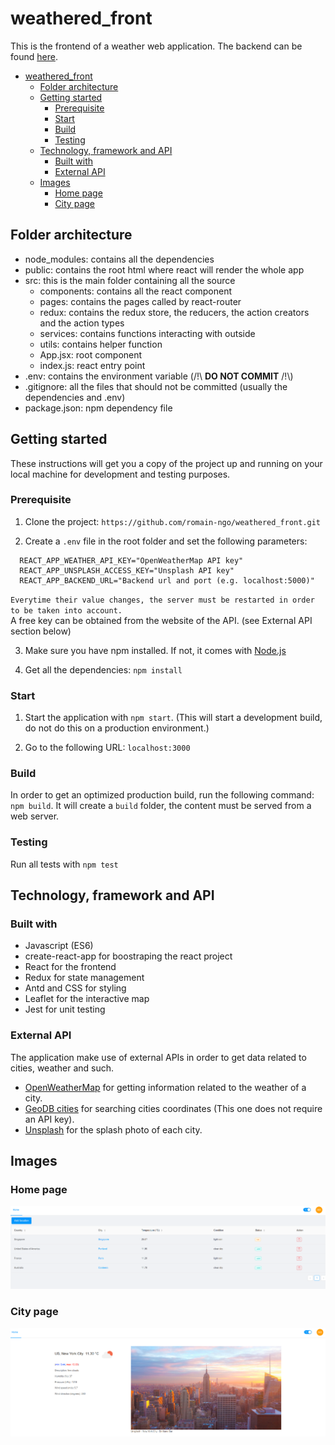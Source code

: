 # weathered_front

This is the frontend of a weather web application. The backend can be found [here](https://github.com/romain-ngo/weathered_back).

- [weathered_front](#weatheredfront)
  - [Folder architecture](#folder-architecture)
  - [Getting started](#getting-started)
    - [Prerequisite](#prerequisite)
    - [Start](#start)
    - [Build](#build)
    - [Testing](#testing)
  - [Technology, framework and API](#technology-framework-and-api)
    - [Built with](#built-with)
    - [External API](#external-api)
  - [Images](#images)
    - [Home page](#home-page)
    - [City page](#city-page)

## Folder architecture

- node_modules: contains all the dependencies
- public: contains the root html where react will render the whole app
- src: this is the main folder containing all the source
  - components: contains all the react component
  - pages: contains the pages called by react-router
  - redux: contains the redux store, the reducers, the action creators and the action types
  - services: contains functions interacting with outside 
  - utils: contains helper function
  - App.jsx: root component
  - index.js: react entry point
- .env: contains the environment variable (/!\ **DO NOT COMMIT** /!\\)
- .gitignore: all the files that should not be committed (usually the dependencies and .env)
- package.json: npm dependency file

## Getting started

These instructions will get you a copy of the project up and running on your local machine for development and testing purposes.

### Prerequisite

1. Clone the project: `https://github.com/romain-ngo/weathered_front.git`

1. Create a `.env` file in the root folder and set the following parameters:

```
  REACT_APP_WEATHER_API_KEY="OpenWeatherMap API key"
  REACT_APP_UNSPLASH_ACCESS_KEY="Unsplash API key"
  REACT_APP_BACKEND_URL="Backend url and port (e.g. localhost:5000)"
```

`Everytime their value changes, the server must be restarted in order to be taken into account.`  
A free key can be obtained from the website of the API. (see External API section below)

3. Make sure you have npm installed. If not, it comes with [Node.js](https://nodejs.org/en/)

4. Get all the dependencies: `npm install`

### Start

1. Start the application with `npm start`. (This will start a development build, do not do this on a production environment.)

2. Go to the following URL: `localhost:3000`

### Build

In order to get an optimized production build, run the following command: `npm build`.
It will create a `build` folder, the content must be served from a web server.

### Testing

Run all tests with `npm test`

## Technology, framework and API

### Built with

- Javascript (ES6)
- create-react-app for boostraping the react project
- React for the frontend
- Redux for state management
- Antd and CSS for styling
- Leaflet for the interactive map
- Jest for unit testing

### External API

The application make use of external APIs in order to get data related to cities, weather and such.

- [OpenWeatherMap](https://openweathermap.org/api) for getting information related to the weather of a city.
- [GeoDB cities](http://geodb-cities-api.wirefreethought.com/) for searching cities coordinates (This one does not require an API key).
- [Unsplash](https://unsplash.com/developers) for the splash photo of each city.

## Images

### Home page

![home page](img/home_page.png)

### City page

![city page](img/city_page.png)
